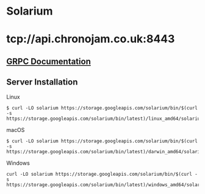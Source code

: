 Solarium
==

tcp://api.chronojam.co.uk:8443
==


## [GRPC Documentation](docs/index.html)

## Server Installation

Linux
```
$ curl -LO solarium https://storage.googleapis.com/solarium/bin/$(curl -s https://storage.googleapis.com/solarium/bin/latest)/linux_amd64/solarium
```

macOS
```
$ curl -LO solarium https://storage.googleapis.com/solarium/bin/$(curl -s https://storage.googleapis.com/solarium/bin/latest)/darwin_amd64/solarium
```

Windows
```
curl -LO solarium https://storage.googleapis.com/solarium/bin/$(curl -s https://storage.googleapis.com/solarium/bin/latest)/windows_amd64/solarium
```



